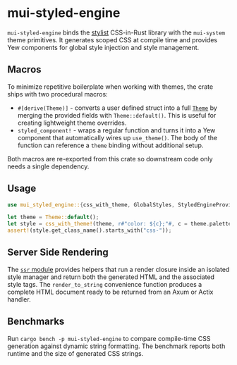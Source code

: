 # mui-styled-engine

`mui-styled-engine` binds the [stylist] CSS-in-Rust library with the
`mui-system` theme primitives. It generates scoped CSS at compile time and
provides Yew components for global style injection and style management.

## Macros

To minimize repetitive boilerplate when working with themes, the crate ships
with two procedural macros:

* `#[derive(Theme)]` - converts a user defined struct into a full
  [`Theme`](https://docs.rs/mui-styled-engine/latest/mui_styled_engine/struct.Theme.html)
  by merging the provided fields with `Theme::default()`. This is useful for
  creating lightweight theme overrides.
* `styled_component!` - wraps a regular function and turns it into a Yew
  component that automatically wires up `use_theme()`. The body of the function
  can reference a `theme` binding without additional setup.

Both macros are re-exported from this crate so downstream code only needs a
single dependency.

## Usage

```rust
use mui_styled_engine::{css_with_theme, GlobalStyles, StyledEngineProvider, Theme};

let theme = Theme::default();
let style = css_with_theme!(theme, r#"color: ${c};"#, c = theme.palette.primary.clone());
assert!(style.get_class_name().starts_with("css-"));
```

## Server Side Rendering

The [`ssr` module](https://docs.rs/mui-styled-engine/latest/mui_styled_engine/ssr/index.html)
provides helpers that run a render closure inside an isolated style manager and
return both the generated HTML and the associated style tags. The
`render_to_string` convenience function produces a complete HTML document ready
to be returned from an Axum or Actix handler.

## Benchmarks

Run `cargo bench -p mui-styled-engine` to compare compile-time CSS generation
against dynamic string formatting. The benchmark reports both runtime and the
size of generated CSS strings.

[stylist]: https://crates.io/crates/stylist

